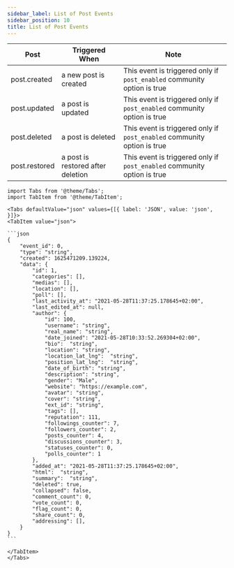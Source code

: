 ```yaml
---
sidebar_label: List of Post Events
sidebar_position: 10
title: List of Post Events
---
```



| Post          | Triggered When                    | Note                                                                    |
|---------------|-----------------------------------|-------------------------------------------------------------------------|
| post.created  | a new post is created             | This event is triggered only if `post_enabled` community option is true |
| post.updated  | a post is updated                 | This event is triggered only if `post_enabled` community option is true |
| post.deleted  | a post is deleted                 | This event is triggered only if `post_enabled` community option is true |
| post.restored | a post is restored after deletion | This event is triggered only if `post_enabled` community option is true |



````mdx-code-block
import Tabs from '@theme/Tabs';
import TabItem from '@theme/TabItem';

<Tabs defaultValue="json" values={[{ label: 'JSON', value: 'json', }]}>
<TabItem value="json">

```json
{
    "event_id": 0,
    "type": "string",
    "created": 1625471209.139224,
    "data": {
        "id": 1,
        "categories": [],
        "medias": [],
        "location": [],
        "poll": [],
        "last_activity_at": "2021-05-28T11:37:25.178645+02:00",
        "last_edited_at": null,
        "author": {
            "id": 100,
            "username": "string",
            "real_name": "string",
            "date_joined": "2021-05-28T10:33:52.269304+02:00",
            "bio":  "string",
            "location": "string",
            "location_lat_lng":  "string",
            "position_lat_lng":  "string",
            "date_of_birth": "string",
            "description": "string",
            "gender": "Male",
            "website": "https://example.com",
            "avatar": "string",
            "cover": "string",
            "ext_id": "string",
            "tags": [],
            "reputation": 111,
            "followings_counter": 7,
            "followers_counter": 2,
            "posts_counter": 4,
            "discussions_counter": 3,
            "statuses_counter": 0,
            "polls_counter": 1
        },
        "added_at": "2021-05-28T11:37:25.178645+02:00",
        "html":  "string",
        "summary":  "string",
        "deleted": true,
        "collapsed": false,
        "comment_count": 0,
        "vote_count": 0,
        "flag_count": 0,
        "share_count": 0,
        "addressing": [],
    }
}
```

</TabItem>
</Tabs>
````